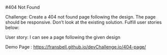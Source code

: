 #404 Not Found

Challenge: Create a 404 not found page following the design. The page should be responsive. Don’t look at the existing solution. Fulfill user stories below:

User story: I can see a page following the given design

Demo Page : https://fransbell.github.io/devChallenge.io/404-page/

